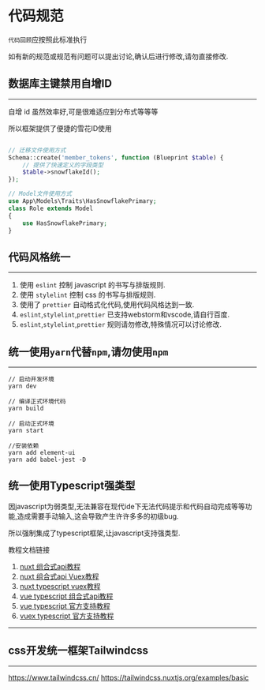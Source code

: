 # 代码规范

`代码回顾`应按照此标准执行

如有新的规范或规范有问题可以提出讨论,确认后进行修改,请勿直接修改.

## 数据库主键禁用自增ID

---

自增 id 虽然效率好,可是很难适应到分布式等等等

所以框架提供了便捷的雪花ID使用
```php

// 迁移文件使用方式
Schema::create('member_tokens', function (Blueprint $table) {
    // 提供了快速定义的字段类型
    $table->snowflakeId();
});

// Model文件使用方式
use App\Models\Traits\HasSnowflakePrimary;
class Role extends Model
{
    use HasSnowflakePrimary;
}
```

## 代码风格统一

---

1. 使用 `eslint` 控制 javascript 的书写与排版规则.
2. 使用 `stylelint` 控制 css 的书写与排版规则.
3. 使用了 `prettier` 自动格式化代码,使用代码风格达到一致.
4. `eslint`,`stylelint`,`prettier` 已支持webstorm和vscode,请自行百度.
5. `eslint`,`stylelint`,`prettier` 规则请勿修改,特殊情况可以讨论修改.


## 统一使用`yarn`代替`npm`,请勿使用`npm`

---

```
// 启动开发环境
yarn dev

// 编译正式环境代码
yarn build

// 启动正式环境
yarn start

//安装依赖
yarn add element-ui
yarn add babel-jest -D
```

## 统一使用Typescript强类型

因javascript为弱类型,无法兼容在现代ide下无法代码提示和代码自动完成等等功能,造成需要手动输入,这会导致产生许许多多的初级bug.

所以强制集成了typescript框架,让javascript支持强类型.

教程文档链接
1. [nuxt 组合式api教程](https://composition-api.nuxtjs.org/)
1. [nuxt 组合式api Vuex教程](https://composition-api.nuxtjs.org/packages/store)
1. [nuxt typescript vuex教程](https://typescript.nuxtjs.org/zh-Hant/cookbook/store)
1. [vue typescript 组合式api教程](https://v3.cn.vuejs.org/guide/composition-api-introduction)
1. [vue typescript 官方支持教程](https://v3.cn.vuejs.org/guide/typescript-support)
1. [vuex typescript 官方支持教程](https://next.vuex.vuejs.org/guide/composition-api.html#accessing-state-and-getters)

---

## css开发统一框架Tailwindcss

---

https://www.tailwindcss.cn/
https://tailwindcss.nuxtjs.org/examples/basic

[comment]: <> (5.响应式ui)

[comment]: <> (https://vuetifyjs.com/zh-Hans/components/chips/)

[comment]: <> (6. 环境变量 env 文件)

[comment]: <> (   https://github.com/nuxt-community/dotenv-module)

[comment]: <> (7. 单元测试)

[comment]: <> (   https://vue-test-utils.vuejs.org/)
